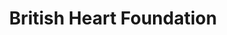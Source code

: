 ---
title: "British Heart Foundation"
url: /great-yarmouth/british-heart-foundation/
shop: Gebrauchtwaren
---
